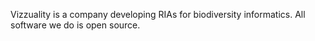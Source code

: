 Vizzuality is a company developing RIAs for biodiversity informatics. All software we do is open source.